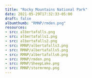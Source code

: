```yaml
---
title: "Rocky Mountains National Park"
date: 2021-05-29T17:32:33-05:00
draft: false
albumthumb: "RMNP/rmden.png"
resources:
- src: albertafalls.png
- src: albertafalls1.png
- src: albertafalls2.png
- src: RMNP/albertafalls3.png
- src: RMNP/albertafalls5.png
- src: RMNP/albertafalls6.png
- src: RMNP/rmden.png
- src: RMNP/SheepLake.png
- src: RMNP/stormrmnp.png
---
```


